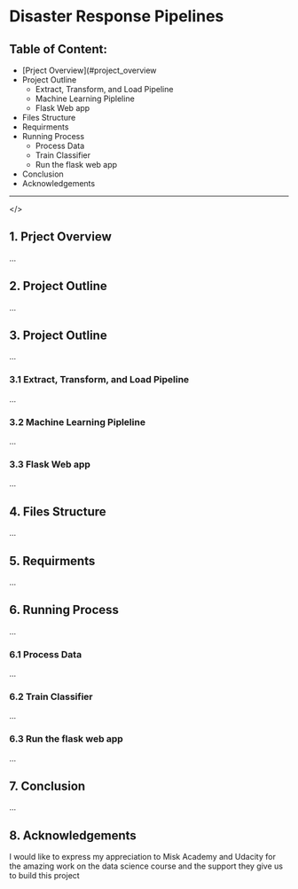 # Disaster Response Pipelines

## Table of Content:
* [Prject Overview](#project_overview
* Project Outline
  * Extract, Transform, and Load Pipeline 
  * Machine Learning Pipleline 
  * Flask Web app
* Files Structure
* Requirments
* Running Process
  * Process Data
  * Train Classifier 
  * Run the flask web app
* Conclusion
* Acknowledgements

***
<a id='project_overview'></>
## 1. Prject Overview
...

## 2. Project Outline
...

## 3. Project Outline
...
### 3.1 Extract, Transform, and Load Pipeline 
...
### 3.2 Machine Learning Pipleline 
...
### 3.3 Flask Web app
...

## 4. Files Structure
...

## 5. Requirments
...

## 6. Running Process
...

### 6.1 Process Data
...

### 6.2 Train Classifier 
...

### 6.3 Run the flask web app
...

## 7. Conclusion
...

## 8. Acknowledgements
I would like to express my appreciation to Misk Academy and Udacity for the amazing work on the data science course and the support they give us to build this project
